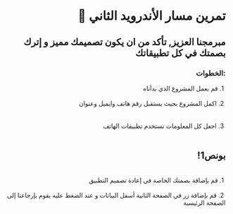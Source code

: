 <div dir = "rtl">

# تمرين مسار الأندرويد الثاني 💚
## مبرمجنا العزيز, تأكد من ان يكون تصميمك مميز و إترك بصمتك في كل تطبيقاتك
### :الخطوات 
&#x202b; 1. قم بعمل المشروع الذي بدأناه 
<br>
<br>
&#x202b; 2. اكمل المشروع بحيث يستقبل رقم هاتف وايميل وعنوان   
<br>
<br>
&#x202b; 3. اجعل كل المعلومات تستخدم تطبيقات الهاتف   
<br>
 ## بونص1!
<br>
&#x202b; 1. قم بإضافة بصمتك الخاصة في إعادة تصميم التطبيق
<br>
<br>
&#x202b; 2. قم بإضافة زر في الصفحة الثانية أسفل البيانات و عند الضغط عليه يقوم بإرجاعنا إلى الصفحة الرئيسية
<br>
<br>
</div>
